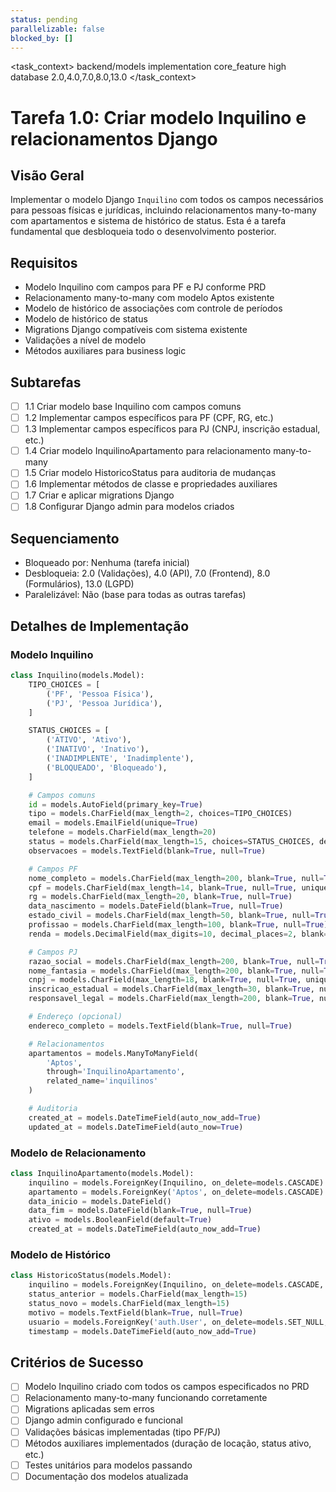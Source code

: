 ```yaml
---
status: pending
parallelizable: false
blocked_by: []
---
```


<task_context>
<domain>backend/models</domain>
<type>implementation</type>
<scope>core_feature</scope>
<complexity>high</complexity>
<dependencies>database</dependencies>
<unblocks>2.0,4.0,7.0,8.0,13.0</unblocks>
</task_context>

# Tarefa 1.0: Criar modelo Inquilino e relacionamentos Django

## Visão Geral
Implementar o modelo Django `Inquilino` com todos os campos necessários para pessoas físicas e jurídicas, incluindo relacionamentos many-to-many com apartamentos e sistema de histórico de status. Esta é a tarefa fundamental que desbloqueia todo o desenvolvimento posterior.

## Requisitos
- Modelo Inquilino com campos para PF e PJ conforme PRD
- Relacionamento many-to-many com modelo Aptos existente
- Modelo de histórico de associações com controle de períodos
- Modelo de histórico de status
- Migrations Django compatíveis com sistema existente
- Validações a nível de modelo
- Métodos auxiliares para business logic

## Subtarefas
- [ ] 1.1 Criar modelo base Inquilino com campos comuns
- [ ] 1.2 Implementar campos específicos para PF (CPF, RG, etc.)
- [ ] 1.3 Implementar campos específicos para PJ (CNPJ, inscrição estadual, etc.)
- [ ] 1.4 Criar modelo InquilinoApartamento para relacionamento many-to-many
- [ ] 1.5 Criar modelo HistoricoStatus para auditoria de mudanças
- [ ] 1.6 Implementar métodos de classe e propriedades auxiliares
- [ ] 1.7 Criar e aplicar migrations Django
- [ ] 1.8 Configurar Django admin para modelos criados

## Sequenciamento
- Bloqueado por: Nenhuma (tarefa inicial)
- Desbloqueia: 2.0 (Validações), 4.0 (API), 7.0 (Frontend), 8.0 (Formulários), 13.0 (LGPD)
- Paralelizável: Não (base para todas as outras tarefas)

## Detalhes de Implementação

### Modelo Inquilino
```python
class Inquilino(models.Model):
    TIPO_CHOICES = [
        ('PF', 'Pessoa Física'),
        ('PJ', 'Pessoa Jurídica'),
    ]

    STATUS_CHOICES = [
        ('ATIVO', 'Ativo'),
        ('INATIVO', 'Inativo'),
        ('INADIMPLENTE', 'Inadimplente'),
        ('BLOQUEADO', 'Bloqueado'),
    ]

    # Campos comuns
    id = models.AutoField(primary_key=True)
    tipo = models.CharField(max_length=2, choices=TIPO_CHOICES)
    email = models.EmailField(unique=True)
    telefone = models.CharField(max_length=20)
    status = models.CharField(max_length=15, choices=STATUS_CHOICES, default='ATIVO')
    observacoes = models.TextField(blank=True, null=True)

    # Campos PF
    nome_completo = models.CharField(max_length=200, blank=True, null=True)
    cpf = models.CharField(max_length=14, blank=True, null=True, unique=True)
    rg = models.CharField(max_length=20, blank=True, null=True)
    data_nascimento = models.DateField(blank=True, null=True)
    estado_civil = models.CharField(max_length=50, blank=True, null=True)
    profissao = models.CharField(max_length=100, blank=True, null=True)
    renda = models.DecimalField(max_digits=10, decimal_places=2, blank=True, null=True)

    # Campos PJ
    razao_social = models.CharField(max_length=200, blank=True, null=True)
    nome_fantasia = models.CharField(max_length=200, blank=True, null=True)
    cnpj = models.CharField(max_length=18, blank=True, null=True, unique=True)
    inscricao_estadual = models.CharField(max_length=30, blank=True, null=True)
    responsavel_legal = models.CharField(max_length=200, blank=True, null=True)

    # Endereço (opcional)
    endereco_completo = models.TextField(blank=True, null=True)

    # Relacionamentos
    apartamentos = models.ManyToManyField(
        'Aptos',
        through='InquilinoApartamento',
        related_name='inquilinos'
    )

    # Auditoria
    created_at = models.DateTimeField(auto_now_add=True)
    updated_at = models.DateTimeField(auto_now=True)
```

### Modelo de Relacionamento
```python
class InquilinoApartamento(models.Model):
    inquilino = models.ForeignKey(Inquilino, on_delete=models.CASCADE)
    apartamento = models.ForeignKey('Aptos', on_delete=models.CASCADE)
    data_inicio = models.DateField()
    data_fim = models.DateField(blank=True, null=True)
    ativo = models.BooleanField(default=True)
    created_at = models.DateTimeField(auto_now_add=True)
```

### Modelo de Histórico
```python
class HistoricoStatus(models.Model):
    inquilino = models.ForeignKey(Inquilino, on_delete=models.CASCADE, related_name='historico_status')
    status_anterior = models.CharField(max_length=15)
    status_novo = models.CharField(max_length=15)
    motivo = models.TextField(blank=True, null=True)
    usuario = models.ForeignKey('auth.User', on_delete=models.SET_NULL, null=True)
    timestamp = models.DateTimeField(auto_now_add=True)
```

## Critérios de Sucesso
- [ ] Modelo Inquilino criado com todos os campos especificados no PRD
- [ ] Relacionamento many-to-many funcionando corretamente
- [ ] Migrations aplicadas sem erros
- [ ] Django admin configurado e funcional
- [ ] Validações básicas implementadas (tipo PF/PJ)
- [ ] Métodos auxiliares implementados (duração de locação, status ativo, etc.)
- [ ] Testes unitários para modelos passando
- [ ] Documentação dos modelos atualizada